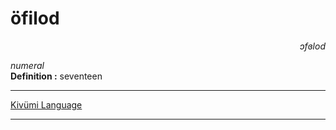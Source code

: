 
# öfilod

<div align="right"><i>ɔfɞlod</i></div>

*numeral*  
**Definition :** seventeen  

---

[Kivümi Language](../README.md)

---
